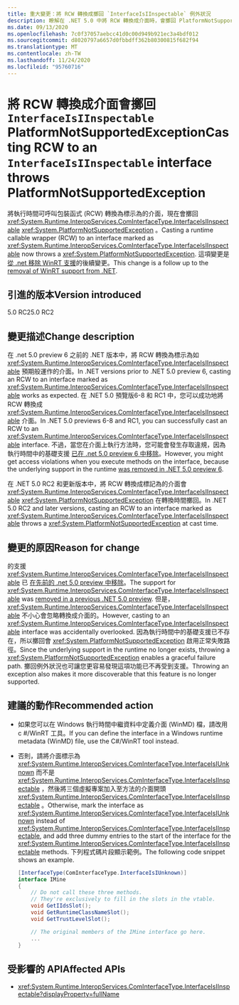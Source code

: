 ```yaml
---
title: 重大變更：將 RCW 轉換成擲回 `InterfaceIsIInspectable` 例外狀況
description: 瞭解在 .NET 5.0 中將 RCW 轉換成介面時，會擲回 PlatformNotSupportedException 的 interop 重大變更 `InterfaceIsIInspectable` 。
ms.date: 09/13/2020
ms.openlocfilehash: 7c0f37057aebcc41d0c00d949b921ec3a4bdf012
ms.sourcegitcommit: d8020797a6657d0fbbdff362b80300815f682f94
ms.translationtype: MT
ms.contentlocale: zh-TW
ms.lasthandoff: 11/24/2020
ms.locfileid: "95760716"
---
```

# <a name="casting-rcw-to-an-interfaceisiinspectable-interface-throws-platformnotsupportedexception"></a><span data-ttu-id="b1397-103">將 RCW 轉換成介面會擲回 `InterfaceIsIInspectable` PlatformNotSupportedException</span><span class="sxs-lookup"><span data-stu-id="b1397-103">Casting RCW to an `InterfaceIsIInspectable` interface throws PlatformNotSupportedException</span></span>

<span data-ttu-id="b1397-104">將執行時間可呼叫包裝函式 (RCW) 轉換為標示為的介面，現在會擲回 <xref:System.Runtime.InteropServices.ComInterfaceType.InterfaceIsIInspectable> <xref:System.PlatformNotSupportedException> 。</span><span class="sxs-lookup"><span data-stu-id="b1397-104">Casting a runtime callable wrapper (RCW) to an interface marked as <xref:System.Runtime.InteropServices.ComInterfaceType.InterfaceIsIInspectable> now throws a <xref:System.PlatformNotSupportedException>.</span></span> <span data-ttu-id="b1397-105">這項變更是 [從 .net 移除 WinRT 支援](built-in-support-for-winrt-removed.md)的後續變更。</span><span class="sxs-lookup"><span data-stu-id="b1397-105">This change is a follow up to the [removal of WinRT support from .NET](built-in-support-for-winrt-removed.md).</span></span>

## <a name="version-introduced"></a><span data-ttu-id="b1397-106">引進的版本</span><span class="sxs-lookup"><span data-stu-id="b1397-106">Version introduced</span></span>

<span data-ttu-id="b1397-107">5.0 RC2</span><span class="sxs-lookup"><span data-stu-id="b1397-107">5.0 RC2</span></span>

## <a name="change-description"></a><span data-ttu-id="b1397-108">變更描述</span><span class="sxs-lookup"><span data-stu-id="b1397-108">Change description</span></span>

<span data-ttu-id="b1397-109">在 .net 5.0 preview 6 之前的 .NET 版本中，將 RCW 轉換為標示為如 <xref:System.Runtime.InteropServices.ComInterfaceType.InterfaceIsIInspectable> 預期般運作的介面。</span><span class="sxs-lookup"><span data-stu-id="b1397-109">In .NET versions prior to .NET 5.0 preview 6, casting an RCW to an interface marked as <xref:System.Runtime.InteropServices.ComInterfaceType.InterfaceIsIInspectable> works as expected.</span></span> <span data-ttu-id="b1397-110">在 .NET 5.0 預覽版6-8 和 RC1 中，您可以成功地將 RCW 轉換成 <xref:System.Runtime.InteropServices.ComInterfaceType.InterfaceIsIInspectable> 介面。</span><span class="sxs-lookup"><span data-stu-id="b1397-110">In .NET 5.0 previews 6-8 and RC1, you can successfully cast an RCW to an <xref:System.Runtime.InteropServices.ComInterfaceType.InterfaceIsIInspectable> interface.</span></span> <span data-ttu-id="b1397-111">不過，當您在介面上執行方法時，您可能會發生存取違規，因為執行時間中的基礎支援 [已在 .net 5.0 preview 6 中移除](built-in-support-for-winrt-removed.md)。</span><span class="sxs-lookup"><span data-stu-id="b1397-111">However, you might get access violations when you execute methods on the interface, because the underlying support in the runtime [was removed in .NET 5.0 preview 6](built-in-support-for-winrt-removed.md).</span></span>

<span data-ttu-id="b1397-112">在 .NET 5.0 RC2 和更新版本中，將 RCW 轉換成標記為的介面會 <xref:System.Runtime.InteropServices.ComInterfaceType.InterfaceIsIInspectable> <xref:System.PlatformNotSupportedException> 在轉換時間擲回。</span><span class="sxs-lookup"><span data-stu-id="b1397-112">In .NET 5.0 RC2 and later versions, casting an RCW to an interface marked as <xref:System.Runtime.InteropServices.ComInterfaceType.InterfaceIsIInspectable> throws a <xref:System.PlatformNotSupportedException> at cast time.</span></span>

## <a name="reason-for-change"></a><span data-ttu-id="b1397-113">變更的原因</span><span class="sxs-lookup"><span data-stu-id="b1397-113">Reason for change</span></span>

<span data-ttu-id="b1397-114">的支援 <xref:System.Runtime.InteropServices.ComInterfaceType.InterfaceIsIInspectable> 已 [在先前的 .net 5.0 preview 中移除](built-in-support-for-winrt-removed.md)。</span><span class="sxs-lookup"><span data-stu-id="b1397-114">The support for <xref:System.Runtime.InteropServices.ComInterfaceType.InterfaceIsIInspectable> was [removed in a previous .NET 5.0 preview](built-in-support-for-winrt-removed.md).</span></span> <span data-ttu-id="b1397-115">但是， <xref:System.Runtime.InteropServices.ComInterfaceType.InterfaceIsIInspectable> 不小心會忽略轉換成介面的。</span><span class="sxs-lookup"><span data-stu-id="b1397-115">However, casting to an <xref:System.Runtime.InteropServices.ComInterfaceType.InterfaceIsIInspectable> interface was accidentally overlooked.</span></span> <span data-ttu-id="b1397-116">因為執行時間中的基礎支援已不存在，所以擲回會 <xref:System.PlatformNotSupportedException> 啟用正常失敗路徑。</span><span class="sxs-lookup"><span data-stu-id="b1397-116">Since the underlying support in the runtime no longer exists, throwing a <xref:System.PlatformNotSupportedException> enables a graceful failure path.</span></span> <span data-ttu-id="b1397-117">擲回例外狀況也可讓您更容易發現這項功能已不再受到支援。</span><span class="sxs-lookup"><span data-stu-id="b1397-117">Throwing an exception also makes it more discoverable that this feature is no longer supported.</span></span>

## <a name="recommended-action"></a><span data-ttu-id="b1397-118">建議的動作</span><span class="sxs-lookup"><span data-stu-id="b1397-118">Recommended action</span></span>

- <span data-ttu-id="b1397-119">如果您可以在 Windows 執行時間中繼資料中定義介面 (WinMD) 檔，請改用 c #/WinRT 工具。</span><span class="sxs-lookup"><span data-stu-id="b1397-119">If you can define the interface in a Windows runtime metadata (WinMD) file, use the C#/WinRT tool instead.</span></span>

- <span data-ttu-id="b1397-120">否則，請將介面標示為 <xref:System.Runtime.InteropServices.ComInterfaceType.InterfaceIsIUnknown> 而不是 <xref:System.Runtime.InteropServices.ComInterfaceType.InterfaceIsIInspectable> ，然後將三個虛擬專案加入至方法的介面開頭 <xref:System.Runtime.InteropServices.ComInterfaceType.InterfaceIsIInspectable> 。</span><span class="sxs-lookup"><span data-stu-id="b1397-120">Otherwise, mark the interface as <xref:System.Runtime.InteropServices.ComInterfaceType.InterfaceIsIUnknown> instead of <xref:System.Runtime.InteropServices.ComInterfaceType.InterfaceIsIInspectable>, and add three dummy entries to the start of the interface for the <xref:System.Runtime.InteropServices.ComInterfaceType.InterfaceIsIInspectable> methods.</span></span> <span data-ttu-id="b1397-121">下列程式碼片段顯示範例。</span><span class="sxs-lookup"><span data-stu-id="b1397-121">The following code snippet shows an example.</span></span>

  ```csharp
  [InterfaceType(ComInterfaceType.InterfaceIsIUnknown)]
  interface IMine
  {
      // Do not call these three methods.
      // They're exclusively to fill in the slots in the vtable.
      void GetIIdsSlot();
      void GetRuntimeClassNameSlot();
      void GetTrustLevelSlot();

      // The original members of the IMine interface go here.
      ...
  }
  ```

## <a name="affected-apis"></a><span data-ttu-id="b1397-122">受影響的 API</span><span class="sxs-lookup"><span data-stu-id="b1397-122">Affected APIs</span></span>

- <xref:System.Runtime.InteropServices.ComInterfaceType.InterfaceIsIInspectable?displayProperty=fullName>

<!--

### Affected APIs

- `F:System.Runtime.InteropServices.ComInterfaceType.InterfaceIsIInspectable`

### Category

Interop

-->
